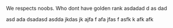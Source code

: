 We respects noobs. Who dont have golden rank
asdadad
d
as
dad

asd
ada
dsadasd
asdda
jkdas
jk
ajfa
f
afa
jfas
f
asfk
k
afk
afk
